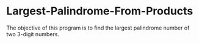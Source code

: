 # Largest-Palindrome-From-Products
The objective of this program is to find the largest palindrome number of two 3-digit numbers.

